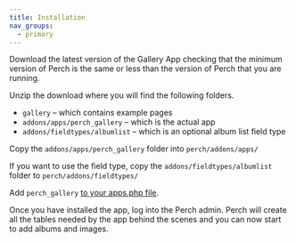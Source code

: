 ```yaml
---
title: Installation
nav_groups:
  - primary
---
```


Download the latest version of the Gallery App checking that the minimum version of Perch is the same or less than the version of Perch that you are running.

Unzip the download where you will find the following folders.

-   `gallery` – which contains example pages
-   `addons/apps/perch_gallery` – which is the actual app
-   `addons/fieldtypes/albumlist` – which is an optional album list field type

Copy the `addons/apps/perch_gallery` folder into `perch/addons/apps/`

If you want to use the field type, copy the `addons/fieldtypes/albumlist` folder to `perch/addons/fieldtypes/`

Add `perch_gallery` [to your apps.php file](/perch/getting-started/installing/apps).

Once you have installed the app, log into the Perch admin. Perch will create all the tables needed by the app behind the scenes and you can now start to add albums and images.
